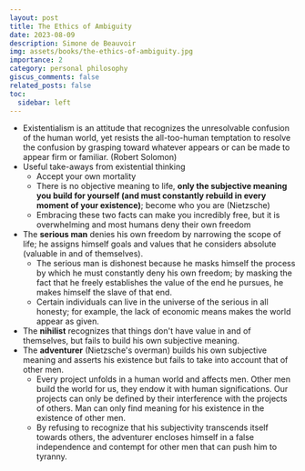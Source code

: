 ```yaml
---
layout: post
title: The Ethics of Ambiguity
date: 2023-08-09
description: Simone de Beauvoir
img: assets/books/the-ethics-of-ambiguity.jpg
importance: 2
category: personal philosophy
giscus_comments: false
related_posts: false
toc:
  sidebar: left
---
```


- Existentialism is an attitude that recognizes the unresolvable confusion of the human world, yet resists the all-too-human temptation to resolve the confusion by grasping toward whatever appears or can be made to appear firm or familiar. (Robert Solomon)
- Useful take-aways from existential thinking
    - Accept your own mortality
    - There is no objective meaning to life, **only the subjective meaning you build for yourself (and must constantly rebuild in every moment of your existence)**; become who you are (Nietzsche)
    - Embracing these two facts can make you incredibly free, but it is overwhelming and most humans deny their own freedom
- The **serious man** denies his own freedom by narrowing the scope of life; he assigns himself goals and values that he considers absolute (valuable in and of themselves).
    - The serious man is dishonest because he masks himself the process by which he must constantly deny his own freedom; by masking the fact that he freely establishes the value of the end he pursues, he makes himself the slave of that end.
    - Certain individuals can live in the universe of the serious in all honesty; for example, the lack of economic means makes the world appear as given.
- The **nihilist** recognizes that things don't have value in and of themselves, but fails to build his own subjective meaning.
- The **adventurer** (Nietzsche's overman) builds his own subjective meaning and asserts his existence but fails to take into account that of other men.
    - Every project unfolds in a human world and affects men. Other men build the world for us, they endow it with human significations. Our projects can only be defined by their interference with the projects of others. Man can only find meaning for his existence in the existence of other men.
    - By refusing to recognize that his subjectivity transcends itself towards others, the adventurer encloses himself in a false independence and contempt for other men that can push him to tyranny.
